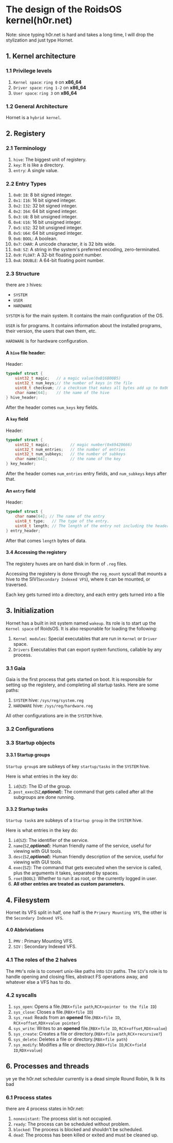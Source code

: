 # The design of the RoidsOS kernel(h0r.net)
Note: since typing h0r.net is hard and takes a long time, I will drop the stylization and just type Hornet. 
## 1. Kernel architecture
### 1.1 Privilege levels
1. `Kernel space`: `ring 0` on **x86_64**
1. `Driver space`: `ring 1-2` on **x86_64**
1. `User space`: `ring 3` on **x86_64**
### 1.2 General Architecture
Hornet is a `hybrid kernel`.
## 2. Registery
### 2.1 Terminology
1. `hive`: The biggest unit of registery.
1. `key`: It is like a directory.
1. `entry`: A single value.

### 2.2 Entry Types
1. `0x0`: `I8`: 8 bit signed integer.
1. `0x1`: `I16`: 16 bit signed integer.
1. `0x2`: `I32`: 32 bit signed integer.
1. `0x2`: `I64`: 64 bit signed integer.
1. `0x3`: `U8`: 8 bit unsigned integer.
1. `0x4`: `U16`: 16 bit unsigned integer.
1. `0x5`: `U32`: 32 bit unsigned integer.
1. `0x5`: `U64`: 64 bit unsigned integer.
1. `0x6`: `BOOL`: A boolean.
1. `0x7`: `CHAR`: A unicode character, it is 32 bits wide.
1. `0x8`: `SZ`: A string in the system's preferred encoding, zero-terminated.
1. `0x9`: `FLOAT`: A 32-bit floating point number.
1. `0xA`: `DOUBLE`: A 64-bit floating point number.
### 2.3 Structure
there are `3` hives:

- `SYSTEM`
- `USER`
- `HARDWARE`

`SYSTEM` is for the main system. It contains the main configuration of the OS.

`USER` is for programs. It contains information about the installed programs, their version, the users that own them, etc.

`HARDWARE` is for hardware configuration.

#### A `hive` file header:
Header:
```c
typedef struct {
    uint32_t magic;   // a magic value(0xB16B00B5)
    uint32_t num_keys;// the number of keys in the file
    uint8_t checksum; // a checksum that makes all bytes add up to 0x00
    char name[64];    // the name of the hive
} hive_header;

```
After the header comes `num_keys` key fields.
#### A `key` field
Header:
```c
typedef struct {
    uint32_t magic;         // magic number(0x69420666)
    uint32_t num_entries;   // the number of entries
    uint32_t num_subkeys;   // the number of subkeys
    char name[64];          // the name of the key
} key_header;
```
After the header comes `num_entries` entry fields, and `num_subkeys` keys after that.
#### An `entry` field
Header:
```c
typedef struct {
    char name[64]; // The name of the entry
    uint8_t type;   // The type of the entry.
    uint8_t length; // The length of the entry not including the header.
} entry_header;
``` 
After that comes `length` bytes of data.

#### 3.4 Accessing the registery

The registery huves are on hard disk in form of `.reg` files.

Accessing the registery is done through the `reg_mount` syscall that mounts a hive to the SIV(`Secondary Indexed VFS`), where it can be mounted, or traversed.

Each key gets turned into a directory, and each entry gets turned into a file
## 3. Initialization
Hornet has a built in init system named `wakeup`. Its role is to start up the `Kernel space` of RoidsOS. It is also responable for loading the following:
1. `Kernel modules`: Special executables that are run in `Kernel` or `Driver` space.
1. `Drivers` Executables that can export system functions, callable by any process.
### 3.1 Gaia
Gaia is the first process that gets started on boot. It is responsible for setting up the registery, and completing all startup tasks. Here are some paths:
1. `SYSTEM` hive: `/sys/reg/system.reg`
1. `HARDWARE` hive: `/sys/reg/hardware.reg`

All other configurations are in the `SYSTEM` hive.
### 3.2 Configurations

### 3.3 Startup objects
#### 3.3.1 Startup groups
`Startup group`s are subkeys of key `startup/tasks` in the `SYSTEM` hive.

Here is what entries in the key do:
1. `id`(`SZ`): The ID of the group.
1. `post_exec`(`SZ`,***optional***): The command that gets called after all the subgroups are done running.

#### 3.3.2 Startup tasks
`Startup task`s are subkeys of a `Startup group` in the `SYSTEM` hive.

Here is what entries in the key do:
1. `id`(`SZ`): The identifier of the service. 
1. `name`(`SZ`,***optional***): Human friendly name of the service, useful for viewing with GUI tools.
1. `desc`(`SZ`,***optional***): Human friendly description of the service, useful for viewing with GUI tools. 
1. `exec`(`SZ`): The command that gets executed when the service is called, plus the arguments it takes, separated by spaces.
1. `root`(`BOOL`): Whether to run it as root, or the currently logged in user.
1. **All other entries are treated as custom parameters.**

## 4. Filesystem
Hornet its VFS split in half, one half is the `Primary Mounting VFS`, the other is the `Secondary Indexed VFS`. 
#### 4.0 Abbriviations
1. `PMV` : Primary Mounting VFS.
1. `SIV` : Secondary Indexed VFS.
###  4.1 The roles of the 2 halves
The `PMV`'s role is to convert unix-like paths into `SIV` paths. The `SIV`'s role is to handle opening and closing files, abstract FS operations away, and whatever else a VFS has to do.
### 4.2 syscalls
1. `sys_open`: Opens a file.(`RBX`=`file path`,`RCX`=`pointer to the file ID`)
1. `sys_close`: Closes a file.(`RBX`=`file ID`)
1. `sys_read`: Reads from an **opened** file.(`RBX`=`file ID`, `RCX`=`offset`,`RDX`=`value pointer`)
1. `sys_write`: Writes to an **opened** file.(`RBX`=`file ID`, `RCX`=`offset`,`RDX`=`value`)
1. `sys_create`: Creates a file or directory.(`RBX`=`file path`,`RCX`=`recursive?`)
1. `sys_delete`: Deletes a file or directory.(`RBX`=`file path`)
1. `sys_modify`: Modifies a file or directory.(`RBX`=`file ID`,`RCX`=`field ID`,`RDX`=`value`)
## 6. Processes and threads
ye ye the h0r.net scheduler currently is a dead simple Round Robin, Ik Ik its bad
### 6.1 Process states
there are 4 process states in h0r.net:
1. `nonexistant`: The process slot is not occupied.
1. `ready`: The process can be scheduled without problem.  
1. `blocked`: The process is blocked and shouldn't be scheduled.
1. `dead`: The process has been killed or exited and must be cleaned up.